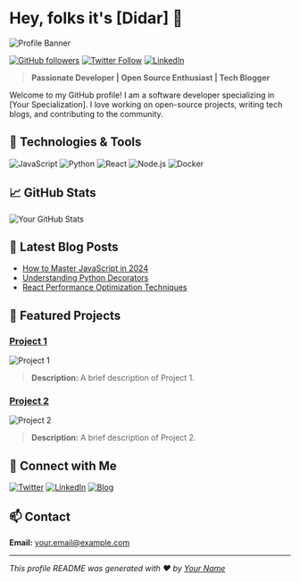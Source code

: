 # Hey, folks it's [Didar] 👋

![Profile Banner](https://via.placeholder.com/800x200) <!-- Replace with your profile banner URL -->

[![GitHub followers](https://img.shields.io/github/followers/didasoff?label=Follow&style=social)](https://github.com/didasoff)
[![Twitter Follow](https://img.shields.io/twitter/follow/yourtwitterhandle?style=social)](https://twitter.com/didasoff)
[![LinkedIn](https://img.shields.io/badge/LinkedIn-Connect-blue)](https://linkedin.com/in/didasoff)

> **Passionate Developer | Open Source Enthusiast | Tech Blogger**

Welcome to my GitHub profile! I am a software developer specializing in [Your Specialization]. I love working on open-source projects, writing tech blogs, and contributing to the community.

## 🚀 Technologies & Tools

![JavaScript](https://img.shields.io/badge/JavaScript-F7DF1E?style=for-the-badge&logo=javascript&logoColor=black)
![Python](https://img.shields.io/badge/Python-3776AB?style=for-the-badge&logo=python&logoColor=white)
![React](https://img.shields.io/badge/React-20232A?style=for-the-badge&logo=react&logoColor=61DAFB)
![Node.js](https://img.shields.io/badge/Node.js-339933?style=for-the-badge&logo=nodedotjs&logoColor=white)
![Docker](https://img.shields.io/badge/Docker-2496ED?style=for-the-badge&logo=docker&logoColor=white)

## 📈 GitHub Stats

![Your GitHub Stats](https://github-readme-stats.vercel.app/api?username=didasoff&show_icons=true&hide_border=true&theme=radical)

## 📝 Latest Blog Posts

<!-- BLOG-POST-LIST:START -->
- [How to Master JavaScript in 2024](https://yourblog.com/javascript-2024)
- [Understanding Python Decorators](https://yourblog.com/python-decorators)
- [React Performance Optimization Techniques](https://yourblog.com/react-performance)
<!-- BLOG-POST-LIST:END -->

## 💼 Featured Projects

### [Project 1](https://github.com/yourusername/project1)
![Project 1](https://via.placeholder.com/300x200) <!-- Replace with your project's image URL -->
> **Description:** A brief description of Project 1.

### [Project 2](https://github.com/yourusername/project2)
![Project 2](https://via.placeholder.com/300x200) <!-- Replace with your project's image URL -->
> **Description:** A brief description of Project 2.

## 🤝 Connect with Me

[![Twitter](https://img.shields.io/badge/Twitter-Follow-blue?style=for-the-badge&logo=twitter)](https://twitter.com/yourtwitterhandle)
[![LinkedIn](https://img.shields.io/badge/LinkedIn-Connect-blue?style=for-the-badge&logo=linkedin)](https://linkedin.com/in/yourlinkedinhandle)
[![Blog](https://img.shields.io/badge/Blog-Visit-blue?style=for-the-badge&logo=blogger)](https://yourblog.com)

## 📫 Contact

**Email:** [your.email@example.com](mailto:your.email@example.com)

---

*This profile README was generated with ❤️ by [Your Name](https://github.com/yourusername)*
